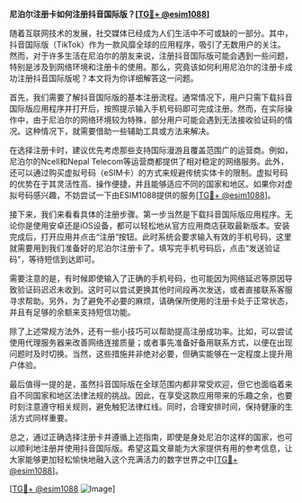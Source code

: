 **尼泊尔注册卡如何注册抖音国际版？[[TG💪+ @esim1088](https://t.me/s/esim1088)]**

随着互联网技术的发展，社交媒体已经成为人们生活中不可或缺的一部分。其中，抖音国际版（TikTok）作为一款风靡全球的应用程序，吸引了无数用户的关注。然而，对于许多生活在尼泊尔的朋友来说，注册抖音国际版可能会遇到一些问题，特别是涉及到网络环境和注册卡的使用。那么，究竟该如何利用尼泊尔的注册卡成功注册抖音国际版呢？本文将为你详细解答这一问题。

首先，我们需要了解抖音国际版的基本注册流程。通常情况下，用户只需下载抖音国际版应用程序并打开后，按照提示输入手机号码即可完成注册。然而，在实际操作中，由于尼泊尔的网络环境较为特殊，部分用户可能会遇到无法接收验证码的情况。这种情况下，就需要借助一些辅助工具或方法来解决。

在选择注册卡时，建议优先考虑那些支持国际漫游且覆盖范围广的运营商。例如，尼泊尔的Ncell和Nepal Telecom等运营商都提供了相对稳定的网络服务。此外，还可以通过购买虚拟号码（eSIM卡）的方式来规避传统实体卡的限制。虚拟号码的优势在于其灵活性高、操作便捷，并且能够适应不同的国家和地区。如果你对虚拟号码感兴趣，不妨尝试一下由ESIM1088提供的服务[[TG💪+ @esim1088](https://t.me/s/esim1088)]。

接下来，我们来看看具体的注册步骤。第一步当然是下载抖音国际版应用程序。无论你是使用安卓还是iOS设备，都可以轻松地从官方应用商店获取最新版本。安装完成后，打开应用并点击“注册”按钮。此时系统会要求输入有效的手机号码，这里就需要用到我们准备好的尼泊尔注册卡了。填写完手机号码后，点击“发送验证码”，等待短信到达即可。

需要注意的是，有时候即使输入了正确的手机号码，也可能因为网络延迟等原因导致验证码迟迟未收到。这时可以尝试更换其他时间段再次发送，或者直接联系客服寻求帮助。另外，为了避免不必要的麻烦，请确保所使用的注册卡处于正常状态，并且有足够的余额来支持短信功能。

除了上述常规方法外，还有一些小技巧可以帮助提高注册成功率。比如，可以尝试使用代理服务器来改善网络连接质量；或者事先准备好备用联系方式，以便在出现问题时及时切换。当然，这些措施并非绝对必要，但确实能够在一定程度上提升用户体验。

最后值得一提的是，虽然抖音国际版在全球范围内都非常受欢迎，但它也面临着来自不同国家和地区法律法规的挑战。因此，在享受这款应用带来的乐趣之余，也要时刻注意遵守相关规则，避免触犯法律红线。同时，合理安排时间，保持健康的生活方式同样重要。

总之，通过正确选择注册卡并遵循上述指南，即使是身处尼泊尔这样的国家，也可以顺利地注册并使用抖音国际版。希望这篇文章能为大家提供有用的参考信息，让大家能够更加轻松愉快地融入这个充满活力的数字世界之中[[TG💪+ @esim1088](https://t.me/s/esim1088)]。

[[TG💪+ @esim1088](https://t.me/s/esim1088) ![Image](https://i.postimg.cc/4NQfJmqS/Snipaste-2025-05-13-00-14-12.png)]